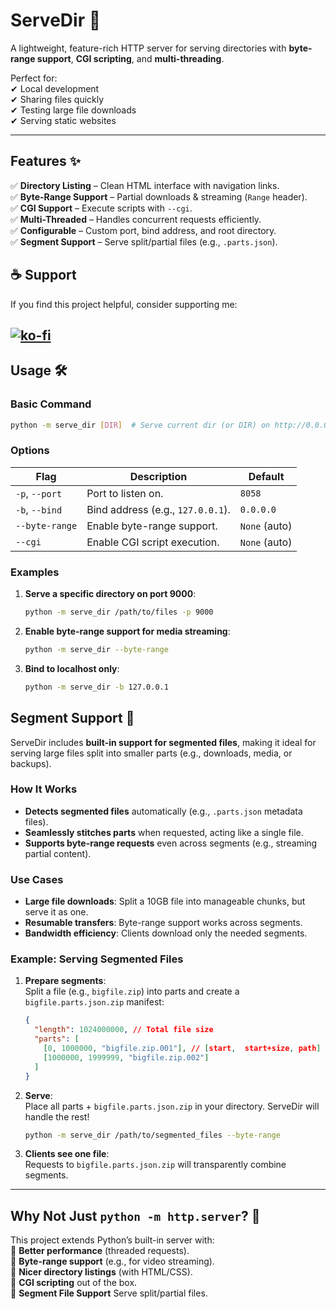 # ServeDir 🚀

A lightweight, feature-rich HTTP server for serving directories with **byte-range support**, **CGI scripting**, and **multi-threading**.

Perfect for:  
✔ Local development  
✔ Sharing files quickly  
✔ Testing large file downloads  
✔ Serving static websites

---

## Features ✨

✅ **Directory Listing** – Clean HTML interface with navigation links.  
✅ **Byte-Range Support** – Partial downloads & streaming (`Range` header).  
✅ **CGI Support** – Execute scripts with `--cgi`.  
✅ **Multi-Threaded** – Handles concurrent requests efficiently.  
✅ **Configurable** – Custom port, bind address, and root directory.  
✅ **Segment Support** – Serve split/partial files (e.g., `.parts.json`).

## ☕ Support

If you find this project helpful, consider supporting me:

## [![ko-fi](https://ko-fi.com/img/githubbutton_sm.svg)](https://ko-fi.com/B0B01E8SY7)

## Usage 🛠

### Basic Command

```sh
python -m serve_dir [DIR]  # Serve current dir (or DIR) on http://0.0.0.0:8058
```

### Options

| Flag           | Description                       | Default       |
| -------------- | --------------------------------- | ------------- |
| `-p`, `--port` | Port to listen on.                | `8058`        |
| `-b`, `--bind` | Bind address (e.g., `127.0.0.1`). | `0.0.0.0`     |
| `--byte-range` | Enable byte-range support.        | `None` (auto) |
| `--cgi`        | Enable CGI script execution.      | `None` (auto) |

### Examples

1. **Serve a specific directory on port 9000**:
   ```sh
   python -m serve_dir /path/to/files -p 9000
   ```
2. **Enable byte-range support for media streaming**:
   ```sh
   python -m serve_dir --byte-range
   ```
3. **Bind to localhost only**:
   ```sh
   python -m serve_dir -b 127.0.0.1
   ```

## Segment Support 🔗

ServeDir includes **built-in support for segmented files**, making it ideal for serving large files split into smaller parts (e.g., downloads, media, or backups).

### How It Works

- **Detects segmented files** automatically (e.g., `.parts.json` metadata files).
- **Seamlessly stitches parts** when requested, acting like a single file.
- **Supports byte-range requests** even across segments (e.g., streaming partial content).

### Use Cases

- **Large file downloads**: Split a 10GB file into manageable chunks, but serve it as one.
- **Resumable transfers**: Byte-range support works across segments.
- **Bandwidth efficiency**: Clients download only the needed segments.

### Example: Serving Segmented Files

1. **Prepare segments**:  
   Split a file (e.g., `bigfile.zip`) into parts and create a `bigfile.parts.json.zip` manifest:
   ```json
   {
     "length": 1024000000, // Total file size
     "parts": [
       [0, 1000000, "bigfile.zip.001"], // [start,  start+size, path]
       [1000000, 1999999, "bigfile.zip.002"]
     ]
   }
   ```
2. **Serve**:  
   Place all parts + `bigfile.parts.json.zip` in your directory. ServeDir will handle the rest!
   ```sh
   python -m serve_dir /path/to/segmented_files --byte-range
   ```
3. **Clients see one file**:  
   Requests to `bigfile.parts.json.zip` will transparently combine segments.

---

## Why Not Just `python -m http.server`? 🤔

This project extends Python’s built-in server with:  
🔹 **Better performance** (threaded requests).  
🔹 **Byte-range support** (e.g., for video streaming).  
🔹 **Nicer directory listings** (with HTML/CSS).  
🔹 **CGI scripting** out of the box.  
🔹 **Segment File Support** Serve split/partial files.

